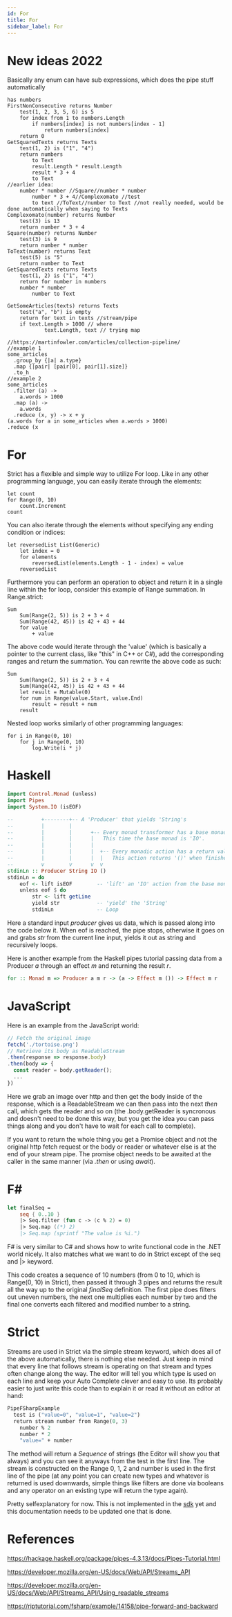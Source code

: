 ```yaml
---
id: For
title: For
sidebar_label: For
---
```


# New ideas 2022
Basically any enum can have sub expressions, which does the pipe stuff automatically
```
has numbers
FirstNonConsecutive returns Number
	test(1, 2, 3, 5, 6) is 5
	for index from 1 to numbers.Length
		if numbers[index] is not numbers[index - 1]
			return numbers[index]
	return 0
GetSquaredTexts returns Texts
	test(1, 2) is ("1", "4")
	return numbers
		to Text
		result.Length * result.Length
		result * 3 + 4
		to Text
//earlier idea:
    number * number //Square//number * number
		number * 3 + 4//Complexomato //test
		to text //ToText//number to Text //not really needed, would be done automatically when saying to Texts
Complexomato(number) returns Number
	test(3) is 13
	return number * 3 + 4
Square(number) returns Number
	test(3) is 9
	return number * number
ToText(number) returns Text
	test(5) is "5"
	return number to Text
GetSquaredTexts returns Texts
	test(1, 2) is ("1", "4")
	return for number in numbers
    number * number
		number to Text

GetSomeArticles(texts) returns Texts
	test("a", "b") is empty
	return for text in texts //stream/pipe
    if text.Length > 1000 // where
			text.Length, text // trying map

//https://martinfowler.com/articles/collection-pipeline/
//example 1
some_articles
  .group_by {|a| a.type}
  .map {|pair| [pair[0], pair[1].size]}
  .to_h
//example 2
some_articles
  .filter (a) ->
    a.words > 1000
  .map (a) ->
    a.words
  .reduce (x, y) -> x + y
(a.words for a in some_articles when a.words > 1000)
.reduce (x
```
# For
Strict has a flexible and simple way to utilize For loop. Like in any other programming language, you can easily iterate through the elements:
```
let count
for Range(0, 10)
	count.Increment
count
  ```
You can also iterate through the elements without specifying any ending condition or indices: 
```
let reversedList List(Generic)
	let index = 0
	for elements
		reversedList(elements.Length - 1 - index) = value
	reversedList
```
Furthermore you can perform an operation to object and return it in a single line within the for loop, consider this example of Range summation. In Range.strict:
```
Sum
	Sum(Range(2, 5)) is 2 + 3 + 4
	Sum(Range(42, 45)) is 42 + 43 + 44
	for value
		+ value
```
The above code would iterate through the 'value' (which is basically a pointer to the current class, like "this" in C++ or C#), add the corresponding ranges and return the summation. You can rewrite the above code as such:
```
Sum
	Sum(Range(2, 5)) is 2 + 3 + 4
	Sum(Range(42, 45)) is 42 + 43 + 44
	let result = Mutable(0)
	for num in Range(value.Start, value.End)
		result = result + num
	result
```

Nested loop works similarly of other programming languages:
```
for i in Range(0, 10)
	for j in Range(0, 10)
		log.Write(i * j)
```
# Haskell

```haskell
import Control.Monad (unless)
import Pipes
import System.IO (isEOF)

--         +--------+-- A 'Producer' that yields 'String's
--         |        |
--         |        |      +-- Every monad transformer has a base monad.
--         |        |      |   This time the base monad is 'IO'.
--         |        |      |  
--         |        |      |  +-- Every monadic action has a return value.
--         |        |      |  |   This action returns '()' when finished
--         v        v      v  v
stdinLn :: Producer String IO ()
stdinLn = do
    eof <- lift isEOF        -- 'lift' an 'IO' action from the base monad
    unless eof $ do
        str <- lift getLine
        yield str            -- 'yield' the 'String'
        stdinLn              -- Loop
```

Here a standard input *producer* gives us data, which is passed along into the code below it. When eof is reached, the pipe stops, otherwise it goes on and grabs *str* from the current line input, yields it out as string and recursively loops.

Here is another example from the Haskell pipes tutorial passing data from a Producer *a* through an effect *m* and returning the result *r*.
```haskell
for :: Monad m => Producer a m r -> (a -> Effect m ()) -> Effect m r
```

# JavaScript

Here is an example from the JavaScript world:
```js
// Fetch the original image
fetch('./tortoise.png')
// Retrieve its body as ReadableStream
.then(response => response.body)
.then(body => {
  const reader = body.getReader();
  ...
})
```

Here we grab an image over http and then get the body inside of the response, which is a ReadableStream we can then pass into the next *then* call, which gets the reader and so on (the .body.getReader is syncronous and doesn't need to be done this way, but you get the idea you can pass things along and you don't have to wait for each call to complete).

If you want to return the whole thing you get a Promise object and not the original http fetch request or the body or reader or whatever else is at the end of your stream pipe. The promise object needs to be awaited at the caller in the same manner (via *.then* or using *await*).

# F#

```fs
let finalSeq = 
    seq { 0..10 }
    |> Seq.filter (fun c -> (c % 2) = 0)
    |> Seq.map ((*) 2)
    |> Seq.map (sprintf "The value is %i.")
```

F# is very similar to C# and shows how to write functional code in the .NET world nicely. It also matches what we want to do in Strict except of the seq and |> keyword.

This code creates a sequence of 10 numbers (from 0 to 10, which is Range(0, 10) in Strict), then passed it through 3 pipes and returns the result all the way up to the original *finalSeq* definition. The first pipe does filters out uneven numbers, the next one multiplies each number by two and the final one converts each filtered and modified number to a string.

# Strict

Streams are used in Strict via the simple stream keyword, which does all of the above automatically, there is nothing else needed. Just keep in mind that every line that follows stream is operating on that stream and types often change along the way. The editor will tell you which type is used on each line and keep your Auto Complete clever and easy to use. Its probably easier to just write this code than to explain it or read it without an editor at hand:

```ocaml
PipeFSharpExample
  test is ("value=0", "value=1", "value=2")
  return stream number from Range(0, 3)
    number % 2
    number * 2
    "value=" + number
```

The method will return a *Sequence* of strings (the Editor will show you that always) and you can see it anyways from the test in the first line. The stream is constructed on the Range 0, 1, 2 and number is used in the first line of the pipe (at any point you can create new types and whatever is returned is used downwards, simple things like filters are done via booleans and any operator on an existing type will return the type again).

Pretty selfexplanatory for now. This is not implemented in the [sdk](https://github.com/strict-lang/sdk) yet and this documentation needs to be updated one that is done.

# References

https://hackage.haskell.org/package/pipes-4.3.13/docs/Pipes-Tutorial.html

https://developer.mozilla.org/en-US/docs/Web/API/Streams_API

https://developer.mozilla.org/en-US/docs/Web/API/Streams_API/Using_readable_streams

https://riptutorial.com/fsharp/example/14158/pipe-forward-and-backward
